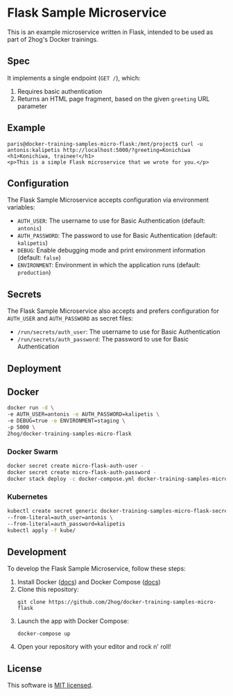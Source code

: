 # Flask Sample Microservice

This is an example microservice written in Flask, intended to be used as part of 2hog's Docker trainings.

## Spec
It implements a single endpoint (`GET /`), which:

1. Requires basic authentication
2. Returns an HTML page fragment, based on the given `greeting` URL parameter

## Example

```
paris@docker-training-samples-micro-flask:/mnt/project$ curl -u antonis:kalipetis http://localhost:5000/?greeting=Konichiwa
<h1>Konichiwa, trainee!</h1>
<p>This is a simple Flask microservice that we wrote for you.</p>
```

## Configuration

The Flask Sample Microservice accepts configuration via environment variables:

- `AUTH_USER`: The username to use for Basic Authentication (default: `antonis`)
- `AUTH_PASSWORD`: The password to use for Basic Authentication (default: `kalipetis`)
- `DEBUG`: Enable debugging mode and print environment information (default: `false`)
- `ENVIRONMENT`: Environment in which the application runs (default: `production`)

## Secrets

The Flask Sample Microservice also accepts and prefers configuration for `AUTH_USER` and `AUTH_PASSWORD` as secret files:

- `/run/secrets/auth_user`: The username to use for Basic Authentication
- `/run/secrets/auth_password`: The password to use for Basic Authentication


## Deployment

## Docker

```sh
docker run -d \
-e AUTH_USER=antonis -e AUTH_PASSWORD=kalipetis \
-e DEBUG=true -e ENVIRONMENT=staging \
-p 5000 \
2hog/docker-training-samples-micro-flask
```

### Docker Swarm

```sh
docker secret create micro-flask-auth-user -
docker secret create micro-flask-auth-password -
docker stack deploy -c docker-compose.yml docker-training-samples-micro-flask
```

### Kubernetes

```sh
kubectl create secret generic docker-training-samples-micro-flask-secret \
--from-literal=auth_user=antonis \
--from-literal=auth_password=kalipetis
kubectl apply -f kube/
```

## Development

To develop the Flask Sample Microservice, follow these steps:

1. Install Docker ([docs](https://docs.docker.com/install/)) and Docker Compose ([docs](https://docs.docker.com/compose/install/))
2. Clone this repository:
    ```
    git clone https://github.com/2hog/docker-training-samples-micro-flask
    ```
3. Launch the app with Docker Compose:
    ```
    docker-compose up
    ```
4. Open your repository with your editor and rock n' roll!

## License

This software is [MIT licensed](LICENSE).

